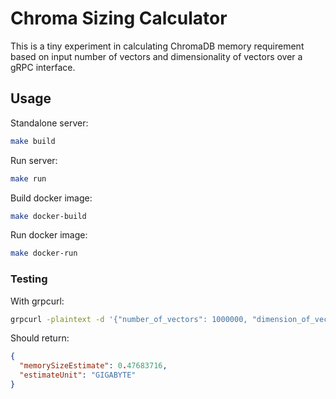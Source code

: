 # Chroma Sizing Calculator

This is a tiny experiment in calculating ChromaDB memory requirement based on input number of vectors and dimensionality
of vectors over a gRPC interface.

## Usage

Standalone server:

```bash
make build
```

Run server:

```bash
make run
```

Build docker image:

```bash
make docker-build
```

Run docker image:

```bash
make docker-run
```

### Testing

With grpcurl:

```bash
grpcurl -plaintext -d '{"number_of_vectors": 1000000, "dimension_of_vectors": 128}' localhost:8080 calculator.CalculatorService/Calculate
```

Should return:

```json
{
  "memorySizeEstimate": 0.47683716,
  "estimateUnit": "GIGABYTE"
}
```
